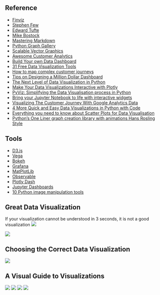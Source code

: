 ## Reference
* [Finviz](https://finviz.com/map.ashx?t=sec)
* [Stephen Few](http://www.perceptualedge.com)
* [Edward Tufte](https://www.edwardtufte.com/tufte/)
* [Mike Bostock](https://bost.ocks.org/mike/)
* [Mastering Markdown](https://guides.github.com/features/mastering-markdown/#examples)
* [Python Graph Gallery](https://python-graph-gallery.com/all-charts/)
* [Scalable Vector Graphics](https://en.wikipedia.org/wiki/Scalable_Vector_Graphics)
* [Awesome Customer Analytics](https://github.com/Acrotrend/Awesome-Customer-Analytics)
* [Build Your own Data Dashboard](https://towardsdatascience.com/build-your-own-data-dashboard-93e4848a0dcf)
* [31 Free Data Visualization Tools](https://www.springboard.com/blog/31-free-data-visualization-tools/)
* [How to map complex customer journeys](https://medium.com/geckoboard-under-the-hood/how-to-map-complex-customer-journeys-8e2379bb6572)
* [Tips on Designing a Million Dollar Dashboard](https://medium.com/better-programming/tips-on-designing-a-dashboard-worth-millions-of-dollars-21b1f992dee2)
* [The Next Level of Data Visualization in Python](https://towardsdatascience.com/the-next-level-of-data-visualization-in-python-dd6e99039d5e)
* [Make Your Data Visualizations Interactive with Plotly](https://towardsdatascience.com/its-2019-make-your-data-visualizations-interactive-with-plotly-b361e7d45dc6)
* [PyViz: Simplifying the Data Visualisation process in Python](https://towardsdatascience.com/pyviz-simplifying-the-data-visualisation-process-in-python-1b6d2cb728f1)
* [Bring your Jupyter Notebook to life with interactive widgets](https://towardsdatascience.com/bring-your-jupyter-notebook-to-life-with-interactive-widgets-bc12e03f0916)
* [Visualizing The Customer Journey With Google Analytics Data](https://www.bounteous.com/insights/2017/09/12/visualizing-customer-journey-google-analytics-data/?ns=l)
* [4 More Quick and Easy Data Visualizations in Python with Code](https://towardsdatascience.com/4-more-quick-and-easy-data-visualizations-in-python-with-code-da9030ab3429)
* [Everything you need to know about Scatter Plots for Data Visualisation](https://towardsdatascience.com/everything-you-need-to-know-about-scatter-plots-for-data-visualisation-924144c0bc5)
* [Python’s One Liner graph creation library with animations Hans Rosling Style](https://towardsdatascience.com/pythons-one-liner-graph-creation-library-with-animations-hans-rosling-style-f2cb50490396)

## Tools
* [D3.js](https://d3js.org)
* [Vega](https://vega.github.io/vega/)
* [Bokeh](https://bokeh.pydata.org/en/latest/)
* [Grafana](https://grafana.com)
* [MatPlotLib](https://matplotlib.org)
* [Observable](https://observablehq.com)
* [Plotly Dash](https://plot.ly/products/dash/)
* [Jupyter Dashboards](https://jupyter-dashboards-layout.readthedocs.io/en/latest/)
* [10 Python image manipulation tools](https://towardsdatascience.com/image-manipulation-tools-for-python-6eb0908ed61f)

## Great Data Visualization
If your visualization cannot be understood in 3 seconds, it is not a good visualization
![](https://github.com/geoffreylink/Projects/blob/master/12%20Visualizations/images/GreatDataVisualization.jpg)

![](https://github.com/geoffreylink/Projects/blob/master/12%20Visualizations/images/PythonVisualizationLandscape.png)

## Choosing the Correct Data Visualization
![](https://github.com/geoffreylink/Projects/blob/master/12%20Visualizations/images/ChoosingTheCorrectDataVisualization.jpeg)

## A Visual Guide to Visualizations
![](https://github.com/geoffreylink/Projects/blob/master/12%20Visualizations/images/Visualizations_01.png)
![](https://github.com/geoffreylink/Projects/blob/master/12%20Visualizations/images/Visualizations_02.png)
![](https://github.com/geoffreylink/Projects/blob/master/12%20Visualizations/images/Visualizations_03.png)
![](https://github.com/geoffreylink/Projects/blob/master/12%20Visualizations/images/Visualizations_04.png)
